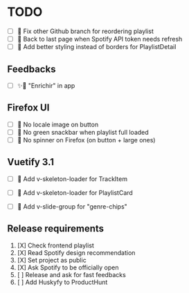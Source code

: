 # TODO

- [ ] 🚧 Fix other Github branch for reordering playlist
- [ ] 🚧 Back to last page when Spotify API token needs refresh
- [ ] 🎨 Add better styling instead of borders for PlaylistDetail

## Feedbacks

- [ ] ✨🎨 "Enrichir" in app

## Firefox UI

- [ ] 🎨 No locale image on button
- [ ] 🎨 No green snackbar when playlist full loaded
- [ ] 🎨 No spinner on Firefox (on button + large ones)

## Vuetify 3.1

- [ ] 🎨 Add v-skeleton-loader for TrackItem
- [ ] 🎨 Add v-skeleton-loader for PlaylistCard
- [ ] 🎨 Add v-slide-group for "genre-chips"


## Release requirements

1. [X] Check frontend playlist
2. [X] Read Spotify design recommendation
3. [X] Set project as public
4. [X] Ask Spotify to be officially open
5. [ ] Release and ask for fast feedbacks
6. [ ] Add Huskyfy to ProductHunt
